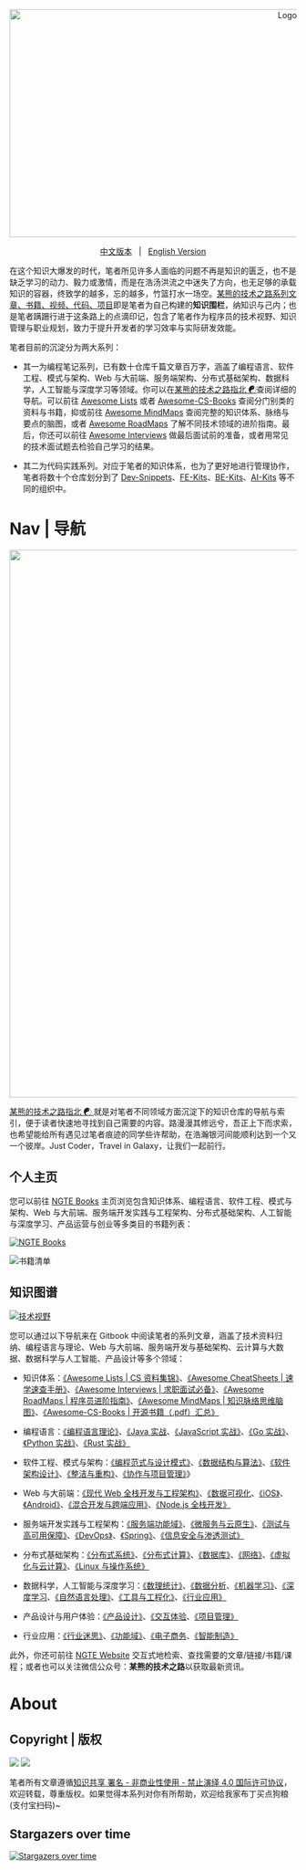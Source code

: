 <p align="center">
  <a href="https://github.com/wx-chevalier/Developer-Zero-To-Mastery">
    <img src="https://assets.ng-tech.icu/item/header.svg" alt="Logo" style="width: 100vw;height: 400px" />
  </a>

  <p align="center">
    <a href="./README.md">中文版本</a>
    <span style="margin:0 8px;">|</span>
    <a href="./README-en.md">English Version</a>
  </p>
</p>

在这个知识大爆发的时代，笔者所见许多人面临的问题不再是知识的匮乏，也不是缺乏学习的动力、毅力或激情，而是在浩汤洪流之中迷失了方向，也无足够的承载知识的容器，终致学的越多，忘的越多，竹篮打水一场空。[某熊的技术之路系列文章、书籍、视频、代码、项目](https://github.com/wx-chevalier)即是笔者为自己构建的**知识围栏**，纳知识与己内；也是笔者蹒跚行进于这条路上的点滴印记，包含了笔者作为程序员的技术视野、知识管理与职业规划，致力于提升开发者的学习效率与实际研发效能。

笔者目前的沉淀分为两大系列：

- 其一为编程笔记系列，已有数十仓库千篇文章百万字，涵盖了编程语言、软件工程、模式与架构、Web 与大前端、服务端架构、分布式基础架构、数据科学，人工智能与深度学习等领域。你可以在[某熊的技术之路指北 ☯](https://github.com/wx-chevalier/Developer-Zero-To-Mastery)查阅详细的导航。可以前往 [Awesome Lists](https://ngte-al.gitbook.io/i/) 或者 [Awesome-CS-Books](https://github.com/wx-chevalier/Awesome-CS-Books) 查阅分门别类的资料与书籍，抑或前往 [Awesome MindMaps](https://github.com/wx-chevalier/Awesome-MindMaps) 查阅完整的知识体系、脉络与要点的脑图，或者 [Awesome RoadMaps](https://github.com/wx-chevalier/Awesome-RoadMaps) 了解不同技术领域的进阶指南。最后，你还可以前往 [Awesome Interviews](https://github.com/wx-chevalier/Awesome-Interviews) 做最后面试前的准备，或者用常见的技术面试题去检验自己学习的结果。

- 其二为代码实践系列。对应于笔者的知识体系，也为了更好地进行管理协作，笔者将数十个仓库划分到了 [Dev-Snippets](https://github.com/Dev-Snippets)、[FE-Kits](https://github.com/FE-Kits)、[BE-Kits](https://github.com/BE-Kits)、[AI-Kits](https://github.com/AI-Kits) 等不同的组织中。

# Nav | 导航

<img src="https://assets.ng-tech.icu/item/20230304111036.png" style="width:100vw">

[某熊的技术之路指北 ☯ ](https://github.com/wx-chevalier/Developer-Zero-To-Mastery)就是对笔者不同领域方面沉淀下的知识仓库的导航与索引，便于读者快速地寻找到自己需要的内容。路漫漫其修远兮，吾正上下而求索，也希望能给所有遇见过笔者痕迹的同学些许帮助，在浩瀚银河间能顺利达到一个又一个彼岸。Just Coder，Travel in Galaxy，让我们一起前行。

## 个人主页

您可以前往 [NGTE Books](https://ng-tech.icu/books-gallery/) 主页浏览包含知识体系、编程语言、软件工程、模式与架构、Web 与大前端、服务端开发实践与工程架构、分布式基础架构、人工智能与深度学习、产品运营与创业等多类目的书籍列表：

[![NGTE Books](https://pic.imgdb.cn/item/607a8fef8322e6675c691315.png)](https://ng-tech.icu/books-gallery/)

![书籍清单](https://pic.imgdb.cn/item/607a91f48322e6675c6e5c65.png)

## 知识图谱

[![技术视野](https://s3.ax1x.com/2021/02/21/yTSKdH.png)](https://github.com/wx-chevalier/Awesome-MindMaps)

您可以通过以下导航来在 Gitbook 中阅读笔者的系列文章，涵盖了技术资料归纳、编程语言与理论、Web 与大前端、服务端开发与基础架构、云计算与大数据、数据科学与人工智能、产品设计等多个领域：

- 知识体系：[《Awesome Lists | CS 资料集锦》](https://ng-tech.icu/books/Awesome-Lists)、[《Awesome CheatSheets | 速学速查手册》](https://ng-tech.icu/books/Awesome-CheatSheets)、[《Awesome Interviews | 求职面试必备》](https://ng-tech.icu/books/Awesome-Interviews)、[《Awesome RoadMaps | 程序员进阶指南》](https://ng-tech.icu/books/Awesome-RoadMaps)、[《Awesome MindMaps | 知识脉络思维脑图》](https://ng-tech.icu/books/Awesome-MindMaps)、[《Awesome-CS-Books | 开源书籍（.pdf）汇总》](https://github.com/wx-chevalier/Awesome-CS-Books)

- 编程语言：[《编程语言理论》](https://ng-tech.icu/books/ProgrammingLanguage-Notes/#/)、[《Java 实战](https://ng-tech.icu/books/Java-Notes)、[《JavaScript 实战》](https://ng-tech.icu/books/JavaScript-Notes)、[《Go 实战》](https://ng-tech.icu/books/Go-Notes)、[《Python 实战》](https://ng-tech.icu/books/ProgrammingLanguage-Notes/#/)、[《Rust 实战》](https://ng-tech.icu/books/ProgrammingLanguage-Notes/#/)

- 软件工程、模式与架构：[《编程范式与设计模式》](https://ng-tech.icu/books/DesignPattern-Notes/)、[《数据结构与算法》](https://ng-tech.icu/books/AlgoDS-Notes/)、[《软件架构设计》](https://ng-tech.icu/books/SoftwareArchitecture-Notes/)、[《整洁与重构》](https://ng-tech.icu/books/SoftwareEngineering-Notes/)、[《协作与项目管理》](https://ng-tech.icu/books/SoftwareEngineering-Notes/)》

* Web 与大前端：[《现代 Web 全栈开发与工程架构》](https://ng-tech.icu/books/Web-Notes/)、[《数据可视化](https://ng-tech.icu/books/Frontend-Notes/)、[《iOS》](https://ng-tech.icu/books/Frontend-Notes/)、[《Android》](https://ng-tech.icu/books/Frontend-Notes/)、[《混合开发与跨端应用》](https://ng-tech.icu/books/Web-Notes/)、[《Node.js 全栈开发》](https://ng-tech.icu/books/Node-Notes/)

* 服务端开发实践与工程架构：[《服务端功能域》](https://ng-tech.icu/books/Backend-Notes/#/)、[《微服务与云原生》](https://ng-tech.icu/books/MicroService-Notes/#/)、[《测试与高可用保障》](https://ng-tech.icu/books/Backend-Notes/#/)、[《DevOps》](https://ng-tech.icu/books/Backend-Notes/#/)、[《Spring》](https://ng-tech.icu/books/Spring-Notes/#/)、[《信息安全与渗透测试》](https://ng-tech.icu/books/Backend-Notes/#/)

* 分布式基础架构：[《分布式系统》](https://ng-tech.icu/books/DistributedSystem-Notes/#/)、[《分布式计算》](https://ng-tech.icu/books/DistributedSystem-Notes/#/)、[《数据库》](https://github.com/wx-chevalier/Database-Notes)、[《网络》](https://ng-tech.icu/books/DistributedSystem-Notes/#/)、[《虚拟化与云计算》](https://github.com/wx-chevalier/Cloud-Notes)、[《Linux 与操作系统》](https://github.com/wx-chevalier/Linux-Notes)

* 数据科学，人工智能与深度学习：[《数理统计》](https://ng-tech.icu/books/Mathematics-Notes/#/)、[《数据分析](https://ng-tech.icu/books/AI-Notes/#/)、[《机器学习》](https://ng-tech.icu/books/AI-Notes/#/)、[《深度学习](https://ng-tech.icu/books/AI-Notes/#/)、[《自然语言处理》](https://ng-tech.icu/books/AI-Notes/#/)、[《工具与工程化》](https://ng-tech.icu/books/AI-Notes/#/)、[《行业应用》](https://ng-tech.icu/books/AI-Notes/#/)

* 产品设计与用户体验：[《产品设计》](https://ng-tech.icu/books/Product-Notes/#/)、[《交互体验](https://ng-tech.icu/books/Product-Notes/#/)、[《项目管理》](https://ng-tech.icu/books/Product-Notes/#/)

* 行业应用：[《行业迷思》](https://github.com/wx-chevalier/Business-Notes)、[《功能域》](https://github.com/wx-chevalier/Business-Notes)、[《电子商务](https://github.com/wx-chevalier/Business-Notes)、[《智能制造》](https://github.com/wx-chevalier/Business-Notes)

此外，你还可前往 [NGTE Website](https://ng-tech.icu/books/) 交互式地检索、查找需要的文章/链接/书籍/课程；或者也可以关注微信公众号：**某熊的技术之路**以获取最新资讯。

# About

## Copyright | 版权

![](https://parg.co/bDY) ![](https://parg.co/bDm)

笔者所有文章遵循[知识共享 署名 - 非商业性使用 - 禁止演绎 4.0 国际许可协议](https://creativecommons.org/licenses/by-nc-nd/4.0/deed.zh)，欢迎转载，尊重版权。如果觉得本系列对你有所帮助，欢迎给我家布丁买点狗粮(支付宝扫码)~

## Stargazers over time

[![Stargazers over time](https://starchart.cc/wx-chevalier/Developer-Zero-To-Mastery.svg)](https://starchart.cc/wx-chevalier/Developer-Zero-To-Mastery)

